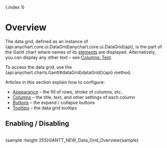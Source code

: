 {:index 1}
# Overview

The data grid, defined as an instance of {api:anychart.core.ui.DataGrid}anychart.core.ui.DataGrid{api}, is the part of the Gantt chart where names of its [elements](Elements) are displayed. Alternatively, you can display any other text – see [Columns: Text](Columns#text_\(labels\)).

To access the data grid, use the {api:anychart.charts.Gantt#dataGrid}dataGrid(){api} method.

Articles in this section explain how to configure:

* [Appearance](Appearance) – the fill of rows, stroke of columns, etc.
* [Columns](Columns) – the title, text, and other settings of each column
* [Buttons](Buttons) – the expand / collapse buttons
* [Tooltips](Tooltips) – the data grid tooltips

## Enabling / Disabling

```

```

{sample :height 255}GANTT\_NEW\_Data\_Grid\_Overview{sample}